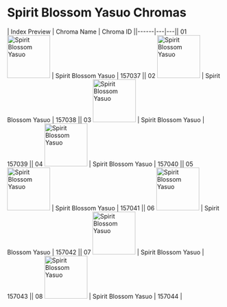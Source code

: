# Spirit Blossom Yasuo Chromas

| Index  Preview | Chroma Name | Chroma ID ||------|---|---|| 01  <img src='https://raw.communitydragon.org/latest/plugins/rcp-be-lol-game-data/global/default/v1/champion-chroma-images/157/157037.png' alt='Spirit Blossom Yasuo' width='100'> | Spirit Blossom Yasuo | 157037 || 02  <img src='https://raw.communitydragon.org/latest/plugins/rcp-be-lol-game-data/global/default/v1/champion-chroma-images/157/157038.png' alt='Spirit Blossom Yasuo' width='100'> | Spirit Blossom Yasuo | 157038 || 03  <img src='https://raw.communitydragon.org/latest/plugins/rcp-be-lol-game-data/global/default/v1/champion-chroma-images/157/157039.png' alt='Spirit Blossom Yasuo' width='100'> | Spirit Blossom Yasuo | 157039 || 04  <img src='https://raw.communitydragon.org/latest/plugins/rcp-be-lol-game-data/global/default/v1/champion-chroma-images/157/157040.png' alt='Spirit Blossom Yasuo' width='100'> | Spirit Blossom Yasuo | 157040 || 05  <img src='https://raw.communitydragon.org/latest/plugins/rcp-be-lol-game-data/global/default/v1/champion-chroma-images/157/157041.png' alt='Spirit Blossom Yasuo' width='100'> | Spirit Blossom Yasuo | 157041 || 06  <img src='https://raw.communitydragon.org/latest/plugins/rcp-be-lol-game-data/global/default/v1/champion-chroma-images/157/157042.png' alt='Spirit Blossom Yasuo' width='100'> | Spirit Blossom Yasuo | 157042 || 07  <img src='https://raw.communitydragon.org/latest/plugins/rcp-be-lol-game-data/global/default/v1/champion-chroma-images/157/157043.png' alt='Spirit Blossom Yasuo' width='100'> | Spirit Blossom Yasuo | 157043 || 08  <img src='https://raw.communitydragon.org/latest/plugins/rcp-be-lol-game-data/global/default/v1/champion-chroma-images/157/157044.png' alt='Spirit Blossom Yasuo' width='100'> | Spirit Blossom Yasuo | 157044 |